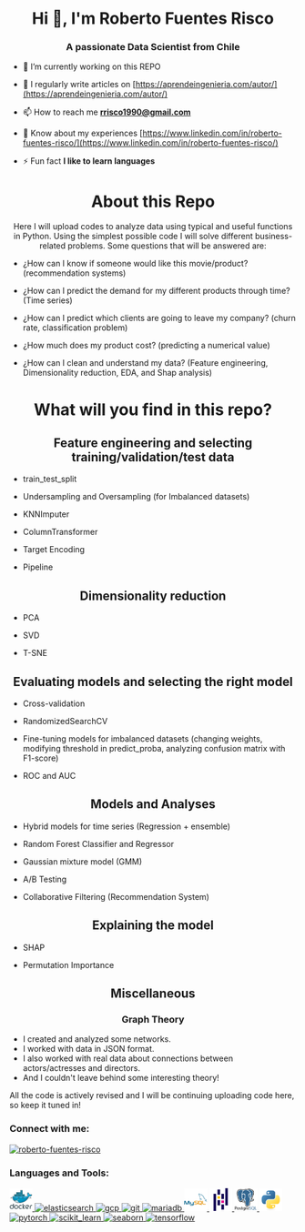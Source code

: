 <h1 align="center">Hi 👋, I'm Roberto Fuentes Risco</h1>
<h3 align="center">A passionate Data Scientist from Chile</h3>

- 🔭 I’m currently working on this REPO
  
- 📝 I regularly write articles on [https://aprendeingenieria.com/autor/](https://aprendeingenieria.com/autor/)

- 📫 How to reach me **rrisco1990@gmail.com**

- 📄 Know about my experiences [https://www.linkedin.com/in/roberto-fuentes-risco/](https://www.linkedin.com/in/roberto-fuentes-risco/)

- ⚡ Fun fact **I like to learn languages**

<h1 align="center">About this Repo</h1>

<p align="center"> Here I will upload codes to analyze data using typical and useful functions in Python. Using the simplest possible code I will solve different business-related problems. Some questions that will be answered are:
  
- ¿How can I know if someone would like this movie/product? (recommendation systems)
  
- ¿How can I predict the demand for my different products through time? (Time series)

- ¿How can I predict which clients are going to leave my company? (churn rate, classification problem)

- ¿How much does my product cost? (predicting a numerical value)

- ¿How can I clean and understand my data? (Feature engineering, Dimensionality reduction, EDA, and Shap analysis)

</p>

<h1 align="center"> What will you find in this repo?  </h1>
<h2 align="center"> Feature engineering and selecting training/validation/test data </h2>

- train_test_split

- Undersampling and Oversampling (for Imbalanced datasets)
 
- KNNImputer
  
- ColumnTransformer
  
- Target Encoding

- Pipeline

<h2 align="center"> Dimensionality reduction </h2>

- PCA 

- SVD

- T-SNE
    
<h2 align="center"> Evaluating models and selecting the right model </h2>

- Cross-validation

- RandomizedSearchCV

- Fine-tuning models for imbalanced datasets (changing weights, modifying threshold in predict_proba, analyzing confusion matrix with F1-score)
  
- ROC and AUC 

<h2 align="center"> Models and Analyses </h2>

- Hybrid models for time series (Regression + ensemble)
  
- Random Forest Classifier and Regressor

- Gaussian mixture model (GMM)

- A/B Testing

- Collaborative Filtering (Recommendation System)
  
<h2 align="center"> Explaining the model </h2>

- SHAP 

- Permutation Importance
  
<h2 align="center"> Miscellaneous </h2>
<h3 align="center"> Graph Theory </h3>

* I created and analyzed some networks.
* I worked with data in JSON format.
* I also worked with real data about connections between actors/actresses and directors.
* And I couldn't leave behind some interesting theory!

All the code is actively revised and I will be continuing uploading code here, so keep it tuned in!




<h3 align="left">Connect with me:</h3>
<p align="left">
<a href="https://linkedin.com/in/roberto-fuentes-risco" target="blank"><img align="center" src="https://raw.githubusercontent.com/rahuldkjain/github-profile-readme-generator/master/src/images/icons/Social/linked-in-alt.svg" alt="roberto-fuentes-risco" height="30" width="40" /></a>
</p>

<h3 align="left">Languages and Tools:</h3>
<p align="left"> <a href="https://www.docker.com/" target="_blank" rel="noreferrer"> <img src="https://raw.githubusercontent.com/devicons/devicon/master/icons/docker/docker-original-wordmark.svg" alt="docker" width="40" height="40"/> </a> <a href="https://www.elastic.co" target="_blank" rel="noreferrer"> <img src="https://www.vectorlogo.zone/logos/elastic/elastic-icon.svg" alt="elasticsearch" width="40" height="40"/> </a> <a href="https://cloud.google.com" target="_blank" rel="noreferrer"> <img src="https://www.vectorlogo.zone/logos/google_cloud/google_cloud-icon.svg" alt="gcp" width="40" height="40"/> </a> <a href="https://git-scm.com/" target="_blank" rel="noreferrer"> <img src="https://www.vectorlogo.zone/logos/git-scm/git-scm-icon.svg" alt="git" width="40" height="40"/> </a> <a href="https://mariadb.org/" target="_blank" rel="noreferrer"> <img src="https://www.vectorlogo.zone/logos/mariadb/mariadb-icon.svg" alt="mariadb" width="40" height="40"/> </a> <a href="https://www.mysql.com/" target="_blank" rel="noreferrer"> <img src="https://raw.githubusercontent.com/devicons/devicon/master/icons/mysql/mysql-original-wordmark.svg" alt="mysql" width="40" height="40"/> </a> <a href="https://pandas.pydata.org/" target="_blank" rel="noreferrer"> <img src="https://raw.githubusercontent.com/devicons/devicon/2ae2a900d2f041da66e950e4d48052658d850630/icons/pandas/pandas-original.svg" alt="pandas" width="40" height="40"/> </a> <a href="https://www.postgresql.org" target="_blank" rel="noreferrer"> <img src="https://raw.githubusercontent.com/devicons/devicon/master/icons/postgresql/postgresql-original-wordmark.svg" alt="postgresql" width="40" height="40"/> </a> <a href="https://www.python.org" target="_blank" rel="noreferrer"> <img src="https://raw.githubusercontent.com/devicons/devicon/master/icons/python/python-original.svg" alt="python" width="40" height="40"/> </a> <a href="https://pytorch.org/" target="_blank" rel="noreferrer"> <img src="https://www.vectorlogo.zone/logos/pytorch/pytorch-icon.svg" alt="pytorch" width="40" height="40"/> </a> <a href="https://scikit-learn.org/" target="_blank" rel="noreferrer"> <img src="https://upload.wikimedia.org/wikipedia/commons/0/05/Scikit_learn_logo_small.svg" alt="scikit_learn" width="40" height="40"/> </a> <a href="https://seaborn.pydata.org/" target="_blank" rel="noreferrer"> <img src="https://seaborn.pydata.org/_images/logo-mark-lightbg.svg" alt="seaborn" width="40" height="40"/> </a> <a href="https://www.tensorflow.org" target="_blank" rel="noreferrer"> <img src="https://www.vectorlogo.zone/logos/tensorflow/tensorflow-icon.svg" alt="tensorflow" width="40" height="40"/> </a> </p>
